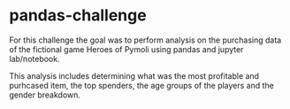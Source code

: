 # pandas-challenge

For this challenge the goal was to perform analysis on the purchasing data of the fictional game Heroes of Pymoli using pandas and jupyter lab/notebook.

This analysis includes determining what was the most profitable and purhcased item, the top spenders, the age groups of the players and the gender breakdown.
